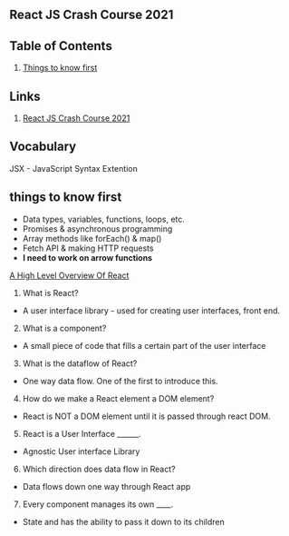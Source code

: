 ## React JS Crash Course 2021

## Table of Contents
1. [Things to know first](#things-to-know-first)

## Links
1. [React JS Crash Course 2021](https://www.youtube.com/watch?v=w7ejDZ8SWv8&list=WL&index=8&t=5s)

## Vocabulary
JSX - JavaScript Syntax Extention

## things to know first
- Data types, variables, functions, loops, etc.
- Promises & asynchronous programming
- Array methods like forEach() & map()
- Fetch API & making HTTP requests
- **I need to work on arrow functions**

[A High Level Overview Of React](https://www.youtube.com/watch?v=FRjlF74_EZk)

1. What is React?
- A user interface library - used for creating user interfaces, front end.

2. What is a component?
- A small piece of code that fills a certain part of the user interface

3. What is the dataflow of React?
- One way data flow. One of the first to introduce this.

4. How do we make a React element a DOM element?
- React is NOT a DOM element until it is passed through react DOM.

5. React is a User Interface ______.
- Agnostic User interface Library

6. Which direction does data flow in React?
- Data flows down one way through React app

7. Every component manages its own ____.
- State and has the ability to pass it down to its children
